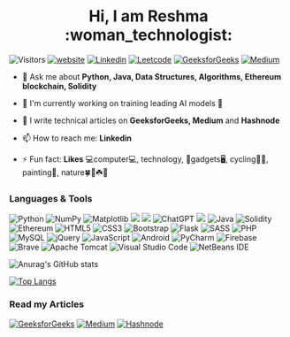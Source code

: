<h1 align="center">Hi, I am Reshma :woman_technologist:</h1>

![Visitors](https://api.visitorbadge.io/api/visitors?path=https%3A%2F%2Fgithub.com%2Freshmaharidhas&label=Profile%20views&labelColor=%23000000&countColor=%2300ff00&style=flat-square&labelStyle=upper)
[![website](https://img.shields.io/badge/Website-46a2f1.svg?&style=flat-square&logo=Google-Chrome&logoColor=white&link=https://reshmaharidhas.github.io/)](https://reshmaharidhas.github.io/)
[![Linkedin](https://img.shields.io/badge/LinkedIn-0077B5?style=for-the-badge&logo=linkedin&logoColor=white)](https://www.linkedin.com/in/reshmaharidhas/)
[![Leetcode](https://img.shields.io/badge/-LeetCode-FFA116?style=for-the-badge&logo=LeetCode&logoColor=black)](https://leetcode.com/reshmaharidhas/)
[![GeeksforGeeks](https://img.shields.io/badge/GeeksforGeeks-298D46?style=for-the-badge&logo=geeksforgeeks&logoColor=white)](https://auth.geeksforgeeks.org/user/reshmah/articles)
[![Medium](https://img.shields.io/badge/Medium-12100E?style=for-the-badge&logo=medium&logoColor=white)](https://reshmaharidhas.medium.com/)

- 💬 Ask me about **Python, Java, Data Structures, Algorithms, Ethereum blockchain, Solidity**
  
- 🎯 I'm currently working on training leading AI models 🤖

- 📝 I write technical articles on **GeeksforGeeks, Medium** and **Hashnode**

- 📫 How to reach me: **Linkedin**

- ⚡ Fun fact: **Likes** :computer:computer:computer:, technology, :iphone:gadgets:desktop_computer:, cycling:biking_woman:, painting:art:, nature:four_leaf_clover::blossom::shamrock::tulip:

<h3>Languages & Tools</h3>

![Python](https://img.shields.io/badge/python-3670A0?style=for-the-badge&logo=python&logoColor=ffdd54)
![NumPy](https://img.shields.io/badge/numpy-%23013243.svg?style=for-the-badge&logo=numpy&logoColor=white)
![Matplotlib](https://img.shields.io/badge/Matplotlib-%23ffffff.svg?style=for-the-badge&logo=Matplotlib&logoColor=black)
<img src="https://img.shields.io/badge/Tkinter-blue?style=for-the-badge"/>
<img src="https://img.shields.io/badge/Google%20Gemini-8E75B2.svg?style=for-the-badge&logo=Google-Gemini&logoColor=white"/>
![ChatGPT](https://img.shields.io/badge/chatGPT-74aa9c?style=for-the-badge&logo=openai&logoColor=white)
<img src="https://img.shields.io/badge/JSON-000000.svg?style=for-the-badge&logo=JSON&logoColor=white"/>
![Java](https://img.shields.io/badge/java-%23ED8B00.svg?style=for-the-badge&logo=java&logoColor=white)
![Solidity](https://img.shields.io/badge/Solidity-%23363636.svg?style=for-the-badge&logo=solidity&logoColor=white)
![Ethereum](https://img.shields.io/badge/Ethereum-3C3C3D?style=for-the-badge&logo=Ethereum&logoColor=white)
![HTML5](https://img.shields.io/badge/html5-%23E34F26.svg?style=for-the-badge&logo=html5&logoColor=white)
![CSS3](https://img.shields.io/badge/css3-%231572B6.svg?style=for-the-badge&logo=css3&logoColor=white)
![Bootstrap](https://img.shields.io/badge/Bootstrap-563D7C?style=for-the-badge&logo=bootstrap&logoColor=white)
![Flask](https://img.shields.io/badge/flask-%23000.svg?style=for-the-badge&logo=flask&logoColor=white)
![SASS](https://img.shields.io/badge/Sass-CC6699?style=for-the-badge&logo=sass&logoColor=white)
![PHP](https://img.shields.io/badge/php-%23777BB4.svg?style=for-the-badge&logo=php&logoColor=white)
![MySQL](https://img.shields.io/badge/mysql-%2300f.svg?style=for-the-badge&logo=mysql&logoColor=white)
![jQuery](https://img.shields.io/badge/jQuery-0769AD?style=for-the-badge&logo=jquery&logoColor=white)
![JavaScript](https://img.shields.io/badge/JavaScript-323330?style=for-the-badge&logo=javascript&logoColor=F7DF1E)
![Android](https://img.shields.io/badge/Android-3DDC84?style=for-the-badge&logo=android&logoColor=white)
![PyCharm](https://img.shields.io/badge/pycharm-143?style=for-the-badge&logo=pycharm&logoColor=black&color=black&labelColor=green)
![Firebase](https://img.shields.io/badge/firebase-ffca28?style=for-the-badge&logo=firebase&logoColor=black)
![Brave](https://img.shields.io/badge/Brave-FB542B?style=for-the-badge&logo=Brave&logoColor=white)
![Apache Tomcat](https://img.shields.io/badge/apache%20tomcat-%23F8DC75.svg?style=for-the-badge&logo=apache-tomcat&logoColor=black)
![Visual Studio Code](https://img.shields.io/badge/Visual%20Studio%20Code-0078d7.svg?style=for-the-badge&logo=visual-studio-code&logoColor=white)
![NetBeans IDE](https://img.shields.io/badge/apache%20netbeans-1B6AC6?style=for-the-badge&logo=apache%20netbeans%20IDE&logoColor=white)

![Anurag's GitHub stats](https://github-readme-stats.vercel.app/api?username=reshmaharidhas&show_icons=true&theme=rose&rank_icon=github&hide=contribs,issues)

[![Top Langs](https://github-readme-stats.vercel.app/api/top-langs/?username=reshmaharidhas&theme=rose&layout=donut-vertical)](https://github.com/anuraghazra/github-readme-stats)
<h3>Read my Articles</h3>

[![GeeksforGeeks](https://img.shields.io/badge/GeeksforGeeks-298D46?style=for-the-badge&logo=geeksforgeeks&logoColor=white)](https://auth.geeksforgeeks.org/user/reshmah/articles)
[![Medium](https://img.shields.io/badge/Medium-12100E?style=for-the-badge&logo=medium&logoColor=white)](https://reshmaharidhas.medium.com/)
[![Hashnode](https://img.shields.io/badge/Hashnode-2962FF?style=for-the-badge&logo=hashnode&logoColor=white)](https://reshmaharidhas.hashnode.dev/)

<!--
**reshmaharidhas/reshmaharidhas** is a ✨ _special_ ✨ repository because its `README.md` (this file) appears on your GitHub profile.

Here are some ideas to get you started:

- 🔭 I’m currently working on ...
- 🌱 I’m currently learning ...
- 👯 I’m looking to collaborate on ...
- 🤔 I’m looking for help with ...
- 💬 Ask me about ...
- 📫 How to reach me: ...
- 😄 Pronouns: ...
- ⚡ Fun fact: ...
-->
